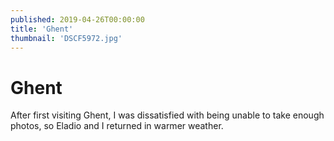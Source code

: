 ```yaml
---
published: 2019-04-26T00:00:00
title: 'Ghent'
thumbnail: 'DSCF5972.jpg'
---
```

# Ghent 

After first visiting Ghent, I was dissatisfied with being unable to take enough photos, so Eladio and I returned in warmer weather.
